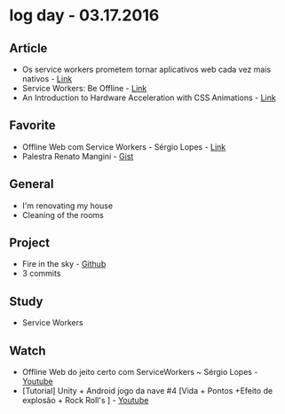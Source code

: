 # log day - 03.17.2016

## Article

- Os service workers prometem tornar aplicativos web cada vez mais nativos - [Link](http://www.infoq.com/br/news/2015/01/service-workers-make-web-native)
- Service Workers: Be Offline - [Link](http://betomuniz.com/blog/service-workers-be-offline/)
- An Introduction to Hardware Acceleration with CSS Animations - [Link](http://www.sitepoint.com/introduction-to-hardware-acceleration-css-animations/)


## Favorite

- Offline Web com Service Workers - Sérgio Lopes - [Link](http://pt.slideshare.net/caelumdev/serviceworkers-sergio)
- Palestra Renato Mangini - [Gist](https://gist.github.com/diegoeis/4d45c9446a76ddbfb334)


## General

- I'm renovating my house
 - Cleaning of the rooms


## Project

- Fire in the sky - [Github](https://github.com/game-solutions/game-unityjs-fire-in-the-sky)
 - 3 commits


## Study

 - Service Workers


## Watch

- Offline Web do jeito certo com ServiceWorkers ~ Sérgio Lopes - [Youtube](https://www.youtube.com/watch?v=mchPQdKbbus)
- [Tutorial] Unity + Android jogo da nave #4 [Vida + Pontos +Efeito de explosão + Rock Roll's ] - [Youtube](https://www.youtube.com/watch?v=DUopNw-QZew&list=PL6xtPVafoNJPvauhB_ZWHj-kpntsQdlK8&index=4)